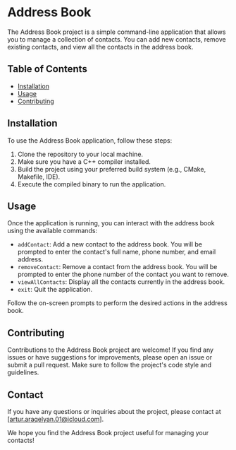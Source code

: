 # Address Book

The Address Book project is a simple command-line application that allows you to manage a collection of contacts. You can add new contacts, remove existing contacts, and view all the contacts in the address book.

## Table of Contents

- [Installation](#installation)
- [Usage](#usage)
- [Contributing](#contributing)

## Installation

To use the Address Book application, follow these steps:

1. Clone the repository to your local machine.
2. Make sure you have a C++ compiler installed.
3. Build the project using your preferred build system (e.g., CMake, Makefile, IDE).
4. Execute the compiled binary to run the application.

## Usage

Once the application is running, you can interact with the address book using the available commands:

- `addContact`: Add a new contact to the address book. You will be prompted to enter the contact's full name, phone number, and email address.
- `removeContact`: Remove a contact from the address book. You will be prompted to enter the phone number of the contact you want to remove.
- `viewAllContacts`: Display all the contacts currently in the address book.
- `exit`: Quit the application.

Follow the on-screen prompts to perform the desired actions in the address book.

## Contributing

Contributions to the Address Book project are welcome! If you find any issues or have suggestions for improvements, please open an issue or submit a pull request. Make sure to follow the project's code style and guidelines.


## Contact

If you have any questions or inquiries about the project, please contact at [artur.araqelyan.01@icloud.com].

We hope you find the Address Book project useful for managing your contacts!
